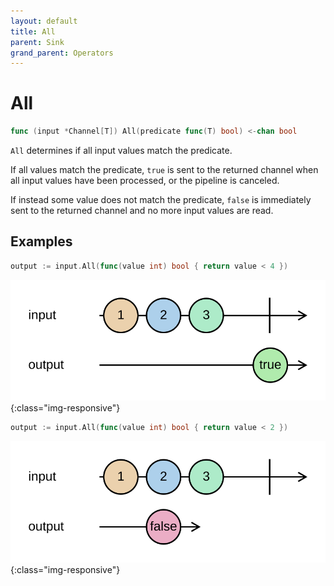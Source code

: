 ```yaml
---
layout: default
title: All
parent: Sink
grand_parent: Operators
---
```


<h1>All</h1>

```go
func (input *Channel[T]) All(predicate func(T) bool) <-chan bool
```

`All` determines if all input values match the predicate.

If all values match the predicate, `true` is sent to the returned channel when all input values have been processed, or the pipeline is canceled.

If instead some value does not match the predicate, `false` is immediately sent to the returned channel and no more input values are read.

<h2>Examples</h2>

```go
output := input.All(func(value int) bool { return value < 4 })
```
![](../../../assets/images/diagrams/sink/all-1.svg){:class="img-responsive"}

```go
output := input.All(func(value int) bool { return value < 2 })
```
![](../../../assets/images/diagrams/sink/all-2.svg){:class="img-responsive"}
